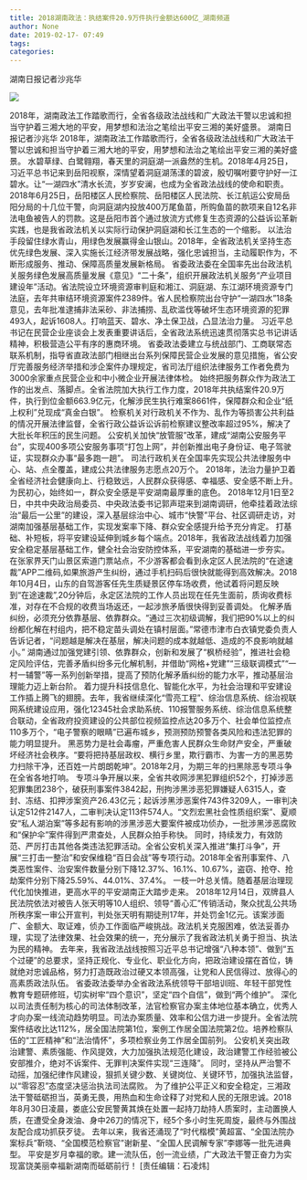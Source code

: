 ```yaml
---
title: 2018湖南政法：执结案件20.9万件执行金额达600亿_湖南频道
author: None
date: 2019-02-17- 07:49
tags: 
categories: 
---
```

湖南日报记者沙兆华
<!-- more -->
                
<img align="center" border="0" src="http://p2.ifengimg.com/a/2016/0810/204c433878d5cf9size1_w16_h16.png" />
                
            
2018年，湖南政法工作踏歌而行，全省各级政法战线和广大政法干警以忠诚和担当守护着三湘大地的平安，用梦想和法治之笔绘出平安三湘的美好盛景。
湖南日报记者沙兆华
2018年，湖南政法工作踏歌而行，全省各级政法战线和广大政法干警以忠诚和担当守护着三湘大地的平安，用梦想和法治之笔绘出平安三湘的美好盛景。
水碧草绿、白鹭翱翔，春天里的洞庭湖一派盎然的生机。2018年4月25日，习近平总书记来到岳阳视察，深情望着洞庭湖荡漾的碧波，殷切嘱咐要守护好一江碧水。让“一湖四水”清水长流，岁岁安澜，也成为全省政法战线的使命和职责。
2018年6月25日，岳阳楼区人民检察院、岳阳楼区人民法院、长江航运公安局岳阳分局的十几位干警，向洞庭湖内投放400万尾鱼苗，所购鱼苗的款项来自12名非法电鱼被告人的罚款。这是岳阳市首个通过放流方式修复生态资源的公益诉讼革新实践，也是我省政法机关以实际行动保护洞庭湖和长江生态的一个缩影。
以法治手段留住绿水青山，用绿色发展赢得金山银山。2018年，全省政法机关坚持生态优先绿色发展、深入实施长江经济带发展战略，强化忠诚担当，主动履职作为，不断形成服务、推动、保障高质量发展新格局。
省委政法委在全国率先出台政法机关服务绿色发展高质量发展《意见》“二十条”，组织开展政法机关服务“产业项目建设年”活动。省法院设立环境资源审判庭和湘江、洞庭湖、东江湖环境资源专门法庭，去年共审结环境资源案件2389件。省人民检察院出台守护“一湖四水”18条意见，去年批准逮捕非法采砂、非法捕捞、乱砍滥伐等破坏生态环境资源的犯罪493人，起诉1608人。打响蓝天、碧水、净土保卫战，凸显法治力量。
习近平总书记在民营企业座谈会上发表重要讲话后，全省政法系统迅速贯彻落实总书记讲话精神，积极营造公平有序的惠商环境。
省委政法委建立与统战部门、工商联常态联系机制，指导省直政法部门相继出台系列保障民营企业发展的意见措施，省公安厅完善服务经济举措和涉企案件办理规定，省司法厅组织法律服务工作者免费为3000余家重点民营企业和中小微企业开展法律体检。
始终把服务群众作为政法工作的出发点、落脚点。全省法院加大执行工作力度，2018年共执结案件20.9万件，执行到位金额663.9亿元，化解涉民生执行难案8661件，保障群众和企业“纸上权利”兑现成“真金白银”。
检察机关对行政机关不作为、乱作为等损害公共利益的情况开展法律监督，全省行政公益诉讼诉前检察建议整改率超过95%，解决了大批长年积压的民生问题。
公安机关加快“放管服”改革，建成“湖南公安服务平台”，实现400多项公安服务事项“打包上网”，并创新推出电子身份证、电子驾驶证，实现群众办事“最多跑一趟”。
司法行政机关在全国率先实现公共法律服务中心、站、点全覆盖，建成公共法律服务志愿点20万个。
2018年，法治力量护卫着全省经济社会健康向上、行稳致远，人民群众获得感、幸福感、安全感不断上升。
为民初心，始终如一，群众安全感是平安湖南最厚重的底色。
2018年12月1日至2日，中共中央政治局委员、中央政法委书记郭声琨来到湖南调研，他牵挂着政法综治“最后一公里”的建设，深入基层综治中心、城市“快警”平台、社区调研走访，对湖南加强基层基础工作，实现发案率下降、群众安全感提升给予充分肯定。
打基础、补短板，将平安建设延伸到城乡每个端点。2018年，我省政法战线着力加强安全稳定基层基础工作，健全社会治安防控体系，平安湖南的基础进一步夯实。
在张家界天门山景区索道门票站点，不少游客都会看到永定区人民法院的“在途速裁”APP二维码,如果旅游产生纠纷，通过手机扫码后很快就能得到高效解决。2018年10月4日，山东的自驾游客任先生质疑景区停车场收费，他试着将问题反映到“在途速裁”,20分钟后，永定区法院的工作人员出现在任先生面前，质询收费标准，对存在不合规的收费当场返还，一起涉旅矛盾很快得到妥善调处。
化解矛盾纠纷，必须充分依靠基层、依靠群众。“通过三次初级调解，我们把90%以上的纠纷都化解在村组内，把不稳定苗头调处在镇村层面。”常德市津市白衣镇党委负责人告诉记者，“问题越是解决在基层，解决问题的成本就越低、造成的不良影响就越小。”
湖南通过加强党建引领、依靠群众，创新和发展了“枫桥经验”，推进社会稳定风险评估，完善矛盾纠纷多元化解机制，并借助“网格+党建”“三级联调模式”“一村一辅警”等一系列创新举措，提高了预防化解矛盾纠纷的能力水平，推动基层治理能力迈上新台阶。
着力提升科技信息化、智能化水平，为社会治理和平安建设工作插上腾飞的翅膀。去年，我省继续深化“雪亮工程”、综治信息系统、综治视联网系统建设应用，强化12345社会求助系统、110报警服务系统、综治信息系统整合联动，全省政府投资建设的公共部位视频监控点达20多万个、社会单位监控点110多万个，“电子警察的眼睛”已遍布城乡，预测预防预警各类风险和违法犯罪的能力明显提升。
黑恶势力是社会毒瘤，严重危害人民群众生命财产安全，严重破坏经济社会秩序。“要将把持基层政权、横行乡里，欺行霸市、为害一方的黑恶势力扫除干净，还百姓一片朗朗乾坤”。2018年2月，为期三年的扫黑除恶专项斗争在全省各地打响。
专项斗争开展以来，全省共收网涉黑犯罪组织52个，打掉涉恶犯罪集团238个，破获刑事案件3842起，刑拘涉黑涉恶犯罪嫌疑人6315人，查封、冻结、扣押涉案资产26.43亿元；起诉涉黑涉恶案件743件3209人，一审判决认定512件2147人，二审判决认定113件574人。“文烈宏黑社会性质组织案”、夏顺安“私人湖泊案”等多起有影响的涉黑涉恶大要案件被成功侦办，一批涉黑涉恶腐败和“保护伞”案件得到严肃查处，人民群众拍手称快。
同时，持续发力，有效防范、严厉打击其他各类违法犯罪活动。全省公安机关深入推进“集打斗争”，开展“三打击一整治”和安保维稳“百日会战”等专项行动。2018年全省刑事案件、八类恶性案件、治安案件数量分别下降12.37%、16.1%、10.67%，盗窃、抢夺、抢劫案件分别下降25.59%、44.01%、37.4%。
一枝一叶总关情。随着基层治理现代化加快推进，更高水平的平安湖南正大踏步走来。
2018年12月14日，双牌县人民法院依法对被告人张天明等10人组织、领导“善心汇”传销活动，聚众扰乱公共场所秩序案一审公开宣判，判处张天明有期徒刑17年，并处罚金1亿元。该案涉面广、金额大、取证难，侦办工作面临严峻挑战。政法机关克服困难，依法妥善办理，实现了法律效果、社会效果的统一，充分展示了我省政法机关勇于担当、执法为民的精神。
去年来，我省政法战线按照习近平总书记增强“八种本领”、做到“五个过硬”的总要求，坚持正规化、专业化、职业化方向，把政治建设摆在首位，铸就绝对忠诚品格，努力打造既政治过硬又本领高强，让党和人民信得过、放得心的高素质政法队伍。
省委政法委举办全省政法系统领导干部培训班、年轻干部党性教育专题研修班，切实树牢“四个意识”，坚定“四个自信”，做到“两个维护”。
深化以司法责任制为核心的司法体制改革，法官检察官办案主体地位基本确立，优秀人才向办案一线流动趋势明显。司法办案质量、效率和公信力进一步提升。全省法院案件结收比达112%，居全国法院第1位，案例工作居全国法院第2位。培养检察队伍的“工匠精神”和“法治情怀”，多项检察业务工作居全国前列。
公安机关突出政治建警、素质强能、作风提效，大力加强执法规范化建设，政治建警工作经验被公安部推介，绝对不诉案件、无罪判决案件实现“三连降”。
同时，坚持从严治警不动摇，加强纪律作风建设，狠抓关键少数、关键岗位、关键环节，加强执法监督，以“零容忍”态度坚决惩治执法司法腐败。
为了维护公平正义和安全稳定，三湘政法干警砥砺担当，英勇无畏，用热血和生命诠释了对党和人民的无限忠诚。2018年8月30日凌晨，娄底公安民警黄其焕在处置一起持刀劫持人质案时，主动置换人质，在遭受全身泼油、身中26刀的情况下，经5个多小时生死周旋，最终与外围战友配合成功抓获歹徒。
去年以来，我省还涌现了“时代楷模”黄超富、“全国法院办案标兵”靳晓、“全国模范检察官”谢新星、“全国人民调解专家”李娜等一批先进典型。
平安是岁月幸福的歌。建一流队伍，创一流业绩，广大政法干警正奋力为实现富饶美丽幸福新湖南而砥砺前行！
[责任编辑：石凌炜]
            
